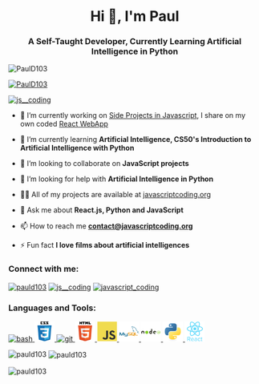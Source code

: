 <!--
**alexiscod/alexiscod** is a ✨ _special_ ✨ repository because its `README.md` (this file) appears on your GitHub profile.

Here are some ideas to get you started:

- 🔭 I’m currently working on ...
- 🌱 I’m currently learning ...
- 👯 I’m looking to collaborate on ...
- 🤔 I’m looking for help with ...
- 💬 Ask me about ...
- 📫 How to reach me: ...
- 😄 Pronouns: ...
- ⚡ Fun fact: ...
-->
<h1 align="center">Hi 👋, I'm Paul</h1>
<h3 align="center">A Self-Taught Developer, Currently Learning Artificial Intelligence in Python</h3>

<p align="left"> <img src="https://komarev.com/ghpvc/?username=pauld103&label=Profile%20views&color=0e75b6&style=flat" alt="PaulD103" /> </p>

<p align="left"> <a href="https://github.com/ryo-ma/github-profile-trophy"><img src="https://github-profile-trophy.vercel.app/?username=pauld103" alt="PaulD103" /></a> </p>

<p align="left"> <a href="https://twitter.com/js__coding" target="blank"><img src="https://img.shields.io/twitter/follow/js__coding?logo=twitter&style=for-the-badge" alt="js__coding" /></a> </p>

- 🔭 I’m currently working on [Side Projects in Javascript](https://github.com/PaulD103/javascriptcodingProjects), I share on my own coded [React WebApp](https://javascriptcoding.org)

- 🌱 I’m currently learning **Artificial Intelligence, CS50's Introduction to Artificial Intelligence with Python**

- 👯 I’m looking to collaborate on **JavaScript projects**

- 🤝 I’m looking for help with **Artificial Intelligence in Python**

- 👨‍💻 All of my projects are available at [javascriptcoding.org](https://javascriptcoding.org)

- 💬 Ask me about **React.js, Python and JavaScript**

- 📫 How to reach me **contact@javascriptcoding.org**

- ⚡ Fun fact **I love films about artificial intelligences**

<h3 align="left">Connect with me:</h3>
<p align="left">
<a href="https://dev.to/pauld103" target="blank"><img align="center" src="https://cdn.jsdelivr.net/npm/simple-icons@3.0.1/icons/dev-dot-to.svg" alt="pauld103" height="30" width="40" /></a>
<a href="https://twitter.com/js__coding" target="blank"><img align="center" src="https://raw.githubusercontent.com/rahuldkjain/github-profile-readme-generator/master/src/images/icons/Social/twitter.svg" alt="js__coding" height="30" width="40" /></a>
 <a href="https://www.instagram.com/javascript_coding/" target="blank"><img align="center" src="https://raw.githubusercontent.com/rahuldkjain/github-profile-readme-generator/master/src/images/icons/Social/instagram.svg" alt="javascript_coding" height="30" width="40" /></a>
</p>

<h3 align="left">Languages and Tools:</h3>
<p align="left"> <a href="https://www.gnu.org/software/bash/" target="_blank"> <img src="https://www.vectorlogo.zone/logos/gnu_bash/gnu_bash-icon.svg" alt="bash" width="40" height="40"/> </a> <a href="https://www.w3schools.com/css/" target="_blank"> <img src="https://raw.githubusercontent.com/devicons/devicon/master/icons/css3/css3-original-wordmark.svg" alt="css3" width="40" height="40"/> </a> <a href="https://git-scm.com/" target="_blank"> <img src="https://www.vectorlogo.zone/logos/git-scm/git-scm-icon.svg" alt="git" width="40" height="40"/> </a> <a href="https://www.w3.org/html/" target="_blank"> <img src="https://raw.githubusercontent.com/devicons/devicon/master/icons/html5/html5-original-wordmark.svg" alt="html5" width="40" height="40"/> </a> <a href="https://developer.mozilla.org/en-US/docs/Web/JavaScript" target="_blank"> <img src="https://raw.githubusercontent.com/devicons/devicon/master/icons/javascript/javascript-original.svg" alt="javascript" width="40" height="40"/> </a> <a href="https://www.mysql.com/" target="_blank"> <img src="https://raw.githubusercontent.com/devicons/devicon/master/icons/mysql/mysql-original-wordmark.svg" alt="mysql" width="40" height="40"/> </a> <a href="https://nodejs.org" target="_blank"> <img src="https://raw.githubusercontent.com/devicons/devicon/master/icons/nodejs/nodejs-original-wordmark.svg" alt="nodejs" width="40" height="40"/> </a> <a href="https://www.python.org" target="_blank"> <img src="https://raw.githubusercontent.com/devicons/devicon/master/icons/python/python-original.svg" alt="python" width="40" height="40"/> </a> <a href="https://reactjs.org/" target="_blank"> <img src="https://raw.githubusercontent.com/devicons/devicon/master/icons/react/react-original-wordmark.svg" alt="react" width="40" height="40"/> </a> </p>

<p><img align="left" src="https://github-readme-stats.vercel.app/api/top-langs?username=pauld103&show_icons=true&locale=en&layout=compact" alt="pauld103" /></p>

<p>&nbsp;<img align="center" src="https://github-readme-stats.vercel.app/api?username=pauld103&show_icons=true&locale=en" alt="pauld103" /></p>

<p><img align="center" src="https://github-readme-streak-stats.herokuapp.com/?user=pauld103&" alt="pauld103" /></p>
